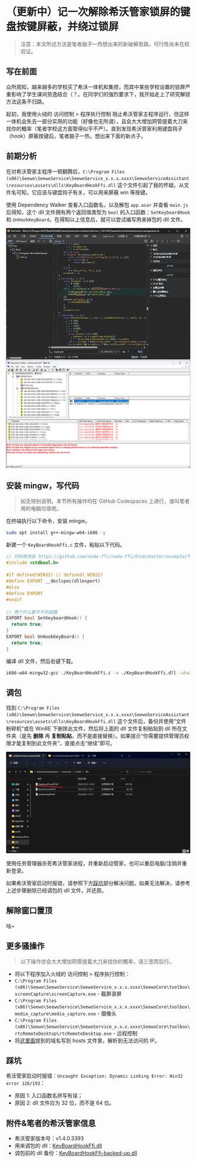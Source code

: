 # （更新中）记一次解除希沃管家锁屏的键盘按键屏蔽，并绕过锁屏

> 注意：本文所述方法是笔者脑子一热想出来的新破解思路，可行性尚未在校验证。

## 写在前面

众所周知，越来越多的学校买了希沃一体机和集控，而其中某些学校设置的锁屏严重影响了学生课间劳逸结合（？。在同学们的强烈要求下，我开始走上了研究解锁方法这条不归路。

起初，我使用火绒的 访问控制 > 程序执行控制 阻止希沃管家主程序运行，但这样一体机会失去一部分实用的功能（好像也无所谓），且会大大增加网管提着大刀来找你的概率（笔者学校这方面管得似乎不严）。直到发现希沃管家利用键盘钩子（hook）屏蔽按键后，笔者脑子一热，想出来下面的新点子。

<!-- more -->

## 前期分析

在对希沃管家主程序一顿翻腾后，`C:\Program Files (x86)\Seewo\SeewoService\SeewoService_x.x.x.xxxx\SeewoServiceAssistant\resources\assets\dlls\KeyBoardHookFfi.dll` 这个文件引起了我的怀疑。从文件名可知，它应该与键盘钩子有关，可以用来屏蔽 win 等按键。

使用 Dependency Walker 查看入口函数名，以及解包 `app.asar` 并查看 `main.js` 后得知，这个 dll 文件拥有两个返回值类型为 `bool` 的入口函数：`SetKeyboardHook` 和 `UnHookKeyBoard`。在得知以上信息后，就可以尝试编写用来掉包的 dll 文件。

![s:1005x717 使用 DevTools 格式化 main.js，并找到键盘钩子相关代码](/blog/fuck-seewo-keyboard-hook/img/devtools.webp)
![s:1246x724 使用 Dependency Walker 打开 KeyBoardHookFfi.dll](/blog/fuck-seewo-keyboard-hook/img/dw.webp)

## 安装 mingw，写代码

> 如无特别说明，本节所有操作均在 GitHub Codespaces 上进行，谁叫笔者用的电脑垃圾呢。

在终端执行以下命令，安装 mingw。

```bash
sudo apt install g++-mingw-w64-i686 -y
```

新建一个 `KeyBoardHookFfi.c` 文件，粘贴以下代码。

```cpp
// 代码修改自 https://github.com/node-ffi/node-ffi/blob/master/example/factorial/factorial.c
#include <stdbool.h>

#if defined(WIN32) || defined(_WIN32)
#define EXPORT __declspec(dllexport)
#else
#define EXPORT
#endif

// 两个什么都不干的函数
EXPORT bool SetKeyboardHook() {
  return true;
}
EXPORT bool UnHookKeyBoard() {
  return true;
}
```

编译 dll 文件，然后右键下载。

```bash
i686-w64-mingw32-gcc ./KeyBoardHookFfi.c -o ./KeyBoardHookFfi.dll -shared -fPIC
```

## 调包

找到 `C:\Program Files (x86)\Seewo\SeewoService\SeewoService_x.x.x.xxxx\SeewoServiceAssistant\resources\assets\dlls\KeyBoardHookFfi.dll` 这个文件后，备份并使用“文件粉碎机”或在 WinRE 下删除此文件，然后将上面的 dll 文件复制粘贴到 dll 所在文件夹（是先 **删除** 再 **复制粘贴**，而不是直接替换）。如果提示“你需要提供管理员权限才能复制到此文件夹”，直接点击“继续”即可。

![s:1125x618 dlls 文件夹](/blog/fuck-seewo-keyboard-hook/img/dlls-dictionary.webp)

使用任务管理器杀死希沃管家进程，并重新启动管家，也可以重启电脑/注销并重新登录。

如果希沃管家启动时报错，请参照下方[踩坑](#踩坑)部分解决问题。如果无法解决，请参考上述步骤删除已经调包的 dll 文件，并还原。

## 解除窗口置顶

咕~

## 更多骚操作

> 以下操作亦会大大增加网管提着大刀来找你的概率，请三思而后行。

- 将以下程序加入火绒的 访问控制 > 程序执行控制：
 - `C:\Program Files (x86)\Seewo\SeewoService\SeewoService_x.x.x.xxxx\SeewoCore\toolbox\screenCapture\screenCapture.exe` - 截屏录屏
 - `C:\Program Files (x86)\Seewo\SeewoService\SeewoService_x.x.x.xxxx\SeewoCore\toolbox\media_capture\media_capture.exe` - 摄像头
 - `C:\Program Files (x86)\Seewo\SeewoService\SeewoService_x.x.x.xxxx\SeewoCore\toolbox\rtcRemoteDesktop\rtcRemoteDesktop.exe` - 远程控制
- 将[这里面](https://help.seewo.com/hugo/ANlS310tQJ)提到的域名写到 hosts 文件里，解析到无法访问的 IP。


## 踩坑

希沃管家启动时报错：`Uncaught Exception: Dynamic Linking Error: Win32 error 126/193`：

-   原因 1: 入口函数名拼写有误；
-   原因 2: dll 文件应为 32 位，而不是 64 位。

## 附件&笔者的希沃管家信息

- 希沃管家版本号：v1.4.0.3393
- 用来调包的 dll：[KeyBoardHookFfi.dll](https://qwq.dsy4567.cf/files-2/KeyBoardHookFfi.dll)
- 调包前的 dll 备份：[KeyBoardHookFfi-backed-up.dll](https://qwq.dsy4567.cf/files-2/KeyBoardHookFfi-backed-up.dll)

